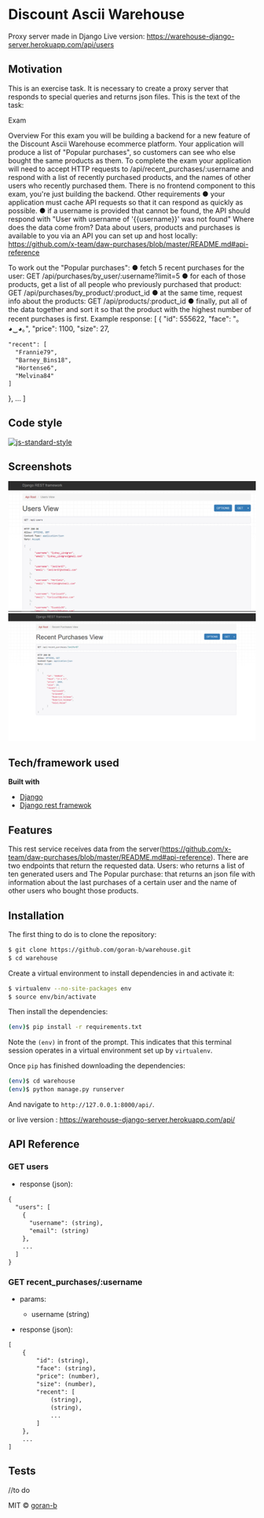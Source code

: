 #  Discount Ascii Warehouse
Proxy server made in Django
Live version: https://warehouse-django-server.herokuapp.com/api/users

## Motivation
This is an exercise task. It is necessary to create a proxy server that responds to special queries and returns json files. This is the text of the task:

Exam

Overview
For this exam you will be building a backend for a new feature of the Discount Ascii Warehouse ecommerce platform.
Your application will produce a list of "Popular purchases", so customers can see who else bought the same products as them. To complete the exam your application will need to accept HTTP requests to /api/recent_purchases/:username and respond with a list of recently purchased products, and the names of other users who recently purchased them.
There is no frontend component to this exam, you're just building the backend.
Other requirements
●	your application must cache API requests so that it can respond as quickly as possible.
●	if a username is provided that cannot be found, the API should respond with "User with username of '{{username}}' was not found"
Where does the data come from?
Data about users, products and purchases is available to you via an API you can set up and host locally: https://github.com/x-team/daw-purchases/blob/master/README.md#api-reference

To work out the "Popular purchases":
●	fetch 5 recent purchases for the user: GET /api/purchases/by_user/:username?limit=5
●	for each of those products, get a list of all people who previously purchased that product: GET /api/purchases/by_product/:product_id
●	at the same time, request info about the products: GET /api/products/:product_id
●	finally, put all of the data together and sort it so that the product with the highest number of recent purchases is first.
Example response:
[
  {
    "id": 555622,
    "face": "｡◕‿◕｡",
    "price": 1100,
    "size": 27,



    "recent": [
      "Frannie79",
      "Barney_Bins18",
      "Hortense6",
      "Melvina84"
    ]
  },
  ...
]

## Code style

[![js-standard-style](https://img.shields.io/badge/code%20style-standard-brightgreen.svg?style=flat)](https://github.com/feross/standard)
 
## Screenshots

![Users](https://github.com/goran-b/warehouse/blob/master/screenshot-users.PNG)
![Popular purchases](https://github.com/goran-b/warehouse/blob/master/screenshot-popular-purchases-by-user.PNG)


## Tech/framework used

<b>Built with</b>
- [Django](https://www.djangoproject.com/)
- [Django rest framewok](https://www.django-rest-framework.org/)



## Features
This rest service receives data from the server(https://github.com/x-team/daw-purchases/blob/master/README.md#api-reference).
There are two endpoints that return the requested data.
Users: who returns a list of ten generated users and 
The Popular purchase: that returns an json file with information about the last purchases of a certain user and the name of other users who bought those products.


## Installation
The first thing to do is to clone the repository:

```sh
$ git clone https://github.com/goran-b/warehouse.git
$ cd warehouse
```

Create a virtual environment to install dependencies in and activate it:

```sh
$ virtualenv --no-site-packages env
$ source env/bin/activate
```

Then install the dependencies:

```sh
(env)$ pip install -r requirements.txt
```
Note the `(env)` in front of the prompt. This indicates that this terminal
session operates in a virtual environment set up by `virtualenv`.

Once `pip` has finished downloading the dependencies:
```sh
(env)$ cd warehouse
(env)$ python manage.py runserver
```
And navigate to `http://127.0.0.1:8000/api/`.

or live version : https://warehouse-django-server.herokuapp.com/api/


## API Reference

### GET users

- response (json):

```
{
  "users": [
    {
      "username": (string),
      "email": (string)
    },
    ...
  ]
}
```

### GET recent_purchases/:username 

- params:
  - username (string)

- response (json):

```
[    
    {
        "id": (string),
        "face": (string),
        "price": (number),
        "size": (number),
        "recent": [
            (string),
            (string),
            ...
        ]
    },
    ...
]
```




## Tests
//to do




MIT © [goran-b]()
